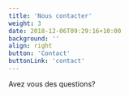 ```yaml
---
title: 'Nous contacter'
weight: 3
date: 2018-12-06T09:29:16+10:00
background: ''
align: right
button: 'Contact'
buttonLink: 'contact'
---
```

Avez vous des questions?